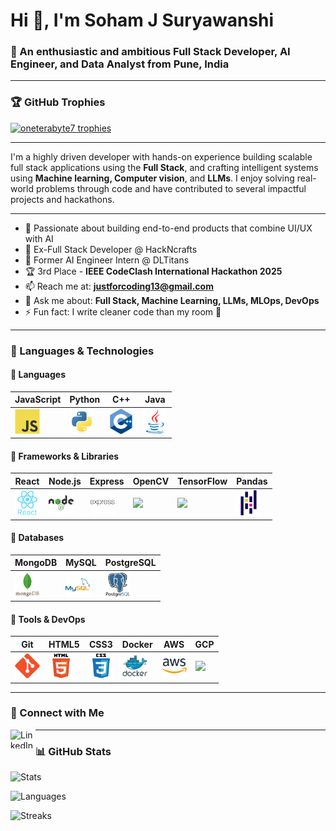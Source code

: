 <h1>Hi 👋, I'm Soham J Suryawanshi</h1>

<h3>🚀 An enthusiastic and ambitious Full Stack Developer, AI Engineer, and Data Analyst from Pune, India</h3>

---

### 🏆 GitHub Trophies

<a href="https://github.com/ryo-ma/github-profile-trophy">
  <img src="https://github-profile-trophy.vercel.app/?username=oneterabyte7&theme=onedark" alt="oneterabyte7 trophies" />
</a>

---

I'm a highly driven developer with hands-on experience building scalable full stack applications using the **Full Stack**, and crafting intelligent systems using **Machine learning, Computer vision**, and **LLMs**. I enjoy solving real-world problems through code and have contributed to several impactful projects and hackathons.

---

- 🎯 Passionate about building end-to-end products that combine UI/UX with AI
- 💼 Ex-Full Stack Developer @ HackNcrafts  
- 🧠 Former AI Engineer Intern @ DLTitans  
- 🏆 3rd Place - **IEEE CodeClash International Hackathon 2025**  
- 📫 Reach me at: **justforcoding13@gmail.com**  
- 💬 Ask me about: **Full Stack, Machine Learning, LLMs, MLOps, DevOps**
- ⚡ Fun fact: I write cleaner code than my room 🧹

---

### 🧠 Languages & Technologies

#### 🔹 Languages

| JavaScript | Python | C++ | Java |
|------------|--------|-----|------|
| <img src="https://raw.githubusercontent.com/devicons/devicon/master/icons/javascript/javascript-original.svg" width="40"/> | <img src="https://raw.githubusercontent.com/devicons/devicon/master/icons/python/python-original.svg" width="40"/> | <img src="https://raw.githubusercontent.com/devicons/devicon/master/icons/cplusplus/cplusplus-original.svg" width="40"/> | <img src="https://raw.githubusercontent.com/devicons/devicon/master/icons/java/java-original.svg" width="40"/> |

#### 🔹 Frameworks & Libraries

| React | Node.js | Express | OpenCV | TensorFlow | Pandas |
|-------|---------|---------|--------|------------|--------|
| <img src="https://raw.githubusercontent.com/devicons/devicon/master/icons/react/react-original-wordmark.svg" width="40"/> | <img src="https://raw.githubusercontent.com/devicons/devicon/master/icons/nodejs/nodejs-original-wordmark.svg" width="40"/> | <img src="https://raw.githubusercontent.com/devicons/devicon/master/icons/express/express-original-wordmark.svg" width="40"/> | <img src="https://www.vectorlogo.zone/logos/opencv/opencv-icon.svg" width="40"/> | <img src="https://www.vectorlogo.zone/logos/tensorflow/tensorflow-icon.svg" width="40"/> | <img src="https://raw.githubusercontent.com/devicons/devicon/master/icons/pandas/pandas-original.svg" width="40"/> |

#### 🔹 Databases

| MongoDB | MySQL | PostgreSQL |
|---------|-------|------------|
| <img src="https://raw.githubusercontent.com/devicons/devicon/master/icons/mongodb/mongodb-original-wordmark.svg" width="40"/> | <img src="https://raw.githubusercontent.com/devicons/devicon/master/icons/mysql/mysql-original-wordmark.svg" width="40"/> | <img src="https://raw.githubusercontent.com/devicons/devicon/master/icons/postgresql/postgresql-original-wordmark.svg" width="40"/> |

#### 🔹 Tools & DevOps

| Git | HTML5 | CSS3 | Docker | AWS | GCP |
|-----|-------|------|--------|-----|-----|
| <img src="https://raw.githubusercontent.com/devicons/devicon/master/icons/git/git-original.svg" width="40"/> | <img src="https://raw.githubusercontent.com/devicons/devicon/master/icons/html5/html5-original-wordmark.svg" width="40"/> | <img src="https://raw.githubusercontent.com/devicons/devicon/master/icons/css3/css3-original-wordmark.svg" width="40"/> | <img src="https://raw.githubusercontent.com/devicons/devicon/master/icons/docker/docker-original-wordmark.svg" width="40"/> | <img src="https://raw.githubusercontent.com/devicons/devicon/master/icons/amazonwebservices/amazonwebservices-original-wordmark.svg" width="40"/> | <img src="https://www.vectorlogo.zone/logos/google_cloud/google_cloud-icon.svg" width="40"/> |

---

### 🔗 Connect with Me

<a href="https://linkedin.com/in/sohamjs1313" target="blank">
  <img align="left" src="https://raw.githubusercontent.com/rahuldkjain/github-profile-readme-generator/master/src/images/icons/Social/linked-in-alt.svg" alt="LinkedIn" height="30" width="40" />
</a>

---

### 📊 GitHub Stats

<p>
  <img src="https://github-readme-stats.vercel.app/api?username=oneterabyte7&show_icons=true&locale=en&theme=onedark" alt="Stats" />
</p>

<p>
  <img src="https://github-readme-stats.vercel.app/api/top-langs/?username=oneterabyte7&layout=compact&theme=onedark" alt="Languages" />
</p>

<p>
  <img src="https://github-readme-streak-stats.herokuapp.com/?user=oneterabyte7&theme=onedark" alt="Streaks" />
</p>
